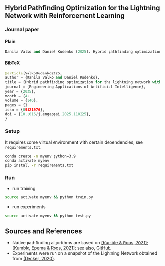 ## Hybrid Pathfinding Optimization for the Lightning Network with Reinforcement Learning

### Journal paper

#### Plain

```python
Danila Valko and Daniel Kudenko (2025). Hybrid pathfinding optimization for the lightning network with reinforcement learning. Engineering Applications of Artificial Intelligence. https://doi.org/10.1016/j.engappai.2025.110225
```

#### BibTeX
```python
@article{ValkoKudenko2025,
author = {Danila Valko and Daniel Kudenko},
title = {Hybrid pathfinding optimization for the lightning network with reinforcement learning}, 
journal = {Engineering Applications of Artificial Intelligence},
year = {2025},
month = {4},
volume = {146},
pages = {},
issn = {09521976},
doi = {10.1016/j.engappai.2025.110225},
}
```

### Setup
It requires some virtual environment with certain dependencies, see `requirements.txt`.
```sh
conda create -n myenv python=3.9
conda activate myenv
pip install -r requirements.txt 
```

### Run
* run training
```sh
source activate myenv && python train.py
```
* run experiments
```sh
source activate myenv && python test.py
```

## Sources and References

- Native pathfinding algorithms are based on [[Kumble & Roos, 2021]](https://ieeexplore.ieee.org/document/9566199); [[Kumble, Epema & Roos, 2021]](https://arxiv.org/pdf/2107.10070.pdf); see also, [GitHub](https://github.com/SatwikPrabhu/Attacking-Lightning-s-anonymity).
- Experiments were run on a snapshot of the Lightning Network obtained from [(Decker, 2020)](https://github.com/lnresearch/topology).


